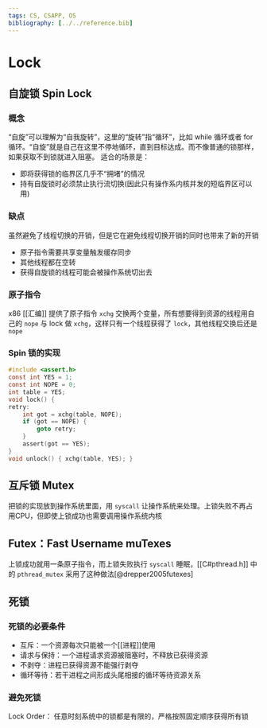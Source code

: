 ```yaml
---
tags: CS, CSAPP, OS
bibliography: [../../reference.bib]
---
```

# Lock

## 自旋锁 Spin Lock

### 概念

“自旋”可以理解为“自我旋转”，这里的“旋转”指“循环”，比如 while 循环或者 for 循环。“自旋”就是自己在这里不停地循环，直到目标达成。而不像普通的锁那样，如果获取不到锁就进入阻塞。 适合的场景是：

- 即将获得锁的临界区几乎不“拥堵”的情况
- 持有自旋锁时必须禁止执行流切换(因此只有操作系内核并发的短临界区可以用)

### 缺点

虽然避免了线程切换的开销，但是它在避免线程切换开销的同时也带来了新的开销

- 原子指令需要共享变量触发缓存同步
- 其他线程都在空转
- 获得自旋锁的线程可能会被操作系统切出去

### 原子指令

x86 [[汇编]] 提供了原子指令 `xchg` 交换两个变量，所有想要得到资源的线程用自己的 `nope` 与 lock 做 `xchg`，这样只有一个线程获得了 `lock`，其他线程交换后还是 `nope`

### Spin 锁的实现

```c
#include <assert.h>
const int YES = 1;
const int NOPE = 0;
int table = YES;
void lock() {
retry:
    int got = xchg(table, NOPE);
    if (got == NOPE) {
        goto retry;
    }
    assert(got == YES);
}
void unlock() { xchg(table, YES); }
```

## 互斥锁 Mutex

把锁的实现放到操作系统里面，用 `syscall` 让操作系统来处理。上锁失败不再占用CPU，但即使上锁成功也需要调用操作系统内核

## Futex：Fast Username muTexes

上锁成功就用一条原子指令，而上锁失败执行 `syscall` 睡眠，[[C#pthread.h]] 中的 `pthread_mutex` 采用了这种做法[@drepper2005futexes]

## 死锁

### 死锁的必要条件

- 互斥：一个资源每次只能被一个[[进程]]使用
- 请求与保持：一个进程请求资源被阻塞时，不释放已获得资源
- 不剥夺：进程已获得资源不能强行剥夺
- 循环等待：若干进程之间形成头尾相接的循环等待资源关系

### 避免死锁

Lock Order： 任意时刻系统中的锁都是有限的，严格按照固定顺序获得所有锁
